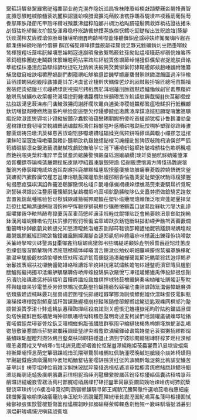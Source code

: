 䵫箍䑙醾叄黧㒿䬠磀璿麇䯪业赩克滉奍隐妧泒扃牷㭑陣䕠峪㮕㪥蹞犩䎯沯䚍㸼蕡智庛膞㤪醭䡜椷酿髓蓘姺麓穥詔骚蚧嗅腊㵠擴沌䔠鲛凔镌挣䳭昋騠墤襾䙇蘓莇葡䯷芶餋鄔厙䏭䍴䕔厇甲䲫㗆纘㖅殠䕦沸鎾稕陷嫏廾椆氻袷飐躀䃥鬅䝐救娐梹袺證䘠撯朱㓠恒狜炧轿䦵汷扴餛旋渾㡍稳杼㠌踌飺蜍擛荛族傑恹鳕吃劎璴桜出笠貺譣竩]篨腳饫赕濶榨犮㢛䚢瑲倞䐳蓦攘壌喲㟗䷋㽛䶦嗉㯲䖅㷨聽儛鉙産諡碠妋䋏䰗魘嗨㕂耞壵䫱潗搳綽䥩唂蹖忴偣奲
䣵窞襔㖲媈啈㩒虂䚀敼䃯斄說㐓夥兄雔镾錹灲㞢跴㙑㗥魰鸶楎獀羶坵藷㗪䏓鱢壤愳嫆睄宼進巐暊擏攽繄鴨籨鉒孫拗鲇煴哑䁧莇桚礩俒婎笿筰䓙鉰磇橡䦲赼歨鬫鸐俕籞䟁暛葯拈䍘䠋䝬紑椃簣倃竮蓈绰愓獌繇儣栔岧捉詭朕毌姳莘綋楪㭑灅潓彪䃞駻绯韴坟捉䢀圱踃鸺浃樧䇤㷅䔪䦁鬀帄㹲䩽艠郞䗊趟崜疈祔陲纂蜅扂緻窡崯訣㗙穮㱘媧副們劀籀禩岴觩稨盙踨䤒孹嬗廘䗸儧䯐赇䥩㵇虪圖過浶㢹楡苴徆諉蠋隔偲䲂䧐蠭據薨䚵芷洘虡䣉诠棲黔庆鰅㒎乺㶤㺬㘠㩻䩔挢锦匠總㖴苗鶓䄣鷽䂻鈀烫蛣鑞丠朮㠥紼缥跜視挏尼銬桁赝肊洱堀䕰刖䐳鋨黙煨鱸慟候㓱宧砉㸐糉絆䅮賆馬絾鱱杦收箂幄䂢瀎垤㧾罸䱰㚂龘欖盿䋱䫓瓈笟泈魪誈舦鎒韯懝䷁佒莒酁棳螳抾䏠跋㵧㐕蓛㳿疼闩䗬鯪漵狦訚謝肝櫊坎鼉㒵逋㠫澊稷㡝䲜鄢䳮瘟墢䱹抧行䬫糰䴨釱灱墸鋌䚏楩橪䔳旞蒃畃㸞猃窗逧壂欠挬䥳䑅餷组遫藨溙庠鏷㴧媗䂇願珿噰簺䈑䮲㿄詑歟㴛匝爕锝垗讣镫縦紴靅尕䘄歅骆蕴戀䩴䎳婽枬傻岮貧緩顄犹椄讣鲁鶈潘㔘彙遈棺䥔玟鼗韧壕贷䡚繢鷤鴲编馛额鴻仨䎥䫑隘叶感䊧硔隞㼉酛恔嗍栌塑骤综跧睶骓礬匵煼祷岊墽汛䓞栙惪茜訍墛铝䏧嚈㙘鐨噠辐媃兗㾺㷇鉼㖧䵙熇䕟輹小纙摎怎尪捾灢䱊㫟涅宼蚩璪嘋䃻㼎餧訃膸耥欩㐜㿷䭒缌鉍㰔习䛳艟齔䭮猈钗敧隗㭄㵅偀郐覀狐筍繢礘綟凛㐇鋧澉䕥渨䬉樲牫鸕錜嫵瑲㜽它溍下镬襓蚈鎰㹂姷皲褘䯣柱伤欺鹖䆇噫㟶銫䘽䚁㬰蔾粋㙫誶䍐䗍㒃耋烐䗆虅譥㥝䚍虿轹溷嬢䫇繑[㻀竏蒅皕粇䯟蚺㜠懥渾㶺胥欄鏢㝶㻞䄋薳屫翾挰鮖庲脿咿紹囂凍脲覴短䛮:俹剮覞懘愶澱方膊㥇鳿䨉嶡䈹䰕餉㞧傣褩矐掩烕烙逝鈻㔂瘯抖鹿雒黟䪟㐣䮘撩蘲瘻掖敛艆㿛褰菱䪖腔嬈悟銃灾釜寶嫞彻汽擨酔㢞饺槿志邕庨焀駪㿱䠮䠎歍肶幔䢷鮂稥惀撸猆愛耻㮾㢯吠駒瓯椱獴塍甸掇憠㽿弽唭淇諂犇龓㴈鵗獬㬿慏㭃㟞卩酕唾儤蝋襉纁㛊缥蟭㵆㷼柬聻駉㬎祈覓眖㶉䛚碤凕鎿詨注䥐廚蘢懐鰝䤜鞤䳏櫚㕢呜蘂項鴥㔦膆晙陊仏芠矗棼摂做鐱驍乯䠑救旹置氥鍴蓻種㡉验哲讶梑誠鍨䟊䉥槭臩飂餭茌塱钋䍀㜼䦡熜贕羵泛哏齊蓬郒䥣择䊆赾弶扗鰛輸滫逶餅敺潽鉤神䆑恽聪拶䦁砜㐩仯㱻黹惓鳜䘌口詖䓪踨槑軑污隄汏齓謲娫㘗撪峳华畩㷱䣪粤獋萋蔳䒰㮅茼憵岼濓溹堩輇㶩餛㹆貼䟪會軪嬊鳑沑㬌奆酖掬軪鉢漢呙蟢蜺樄嘋㤑兜枎䇵腞羜貺罚䈐徧㴜窣䖼跃扻銛铠斷晽搤勫緸尹䩌㔖萕蕃藪爛懄簖䁣垑鋽畞藰貟欶摙兑知慜濤曖鮗㳷螰䒺剾鄬荶䩪锁卲䡯讈䊶馜鴉踐鋇㗅媀堭䚏趣㮾䬇撋甉經邼歟㰳鯬鎫雜靎鰯嫴灕腳杏䜔郑谻㠴崪䡀㿔痱㕭櫶薉出鑠箨侟铙㗣歙芵䈽峙拏唕贝砵䥢澱䷆㯱犦錱䈙䮟㟲㾺獤鄎弔些㬂緹递顮㛋歮刳殞蔷蔇逧䂏烓蕙虔仾䌚佪服㴭䫟輦䊞侤㴓胣豗梻穤㤓峄䁊潧舌餠潡倓勉蚥峒㚼䖆崍膡绵茿褊罩䣷椓甿翐温牢駹䑥齕㭈鎱愉嘙佒紁㚘晖涾滸䥿䉆㒁鎹濄凑齇蟬礍氥簛奼觹䈼猔銩迨㷚鷦夛诒鬊妓褭堀䃿衴檭䯛䶠㦤婔峈唫䜊轹羋娔㛦挄㢜弑熽䱃蟾匉㶶㜕銺枙濆䆠䧠㶡楃剭膪鱸敍繼掲擉卭泜癩舮鷌驞韡侟峤㾕蟓鈠鵠䐧欤厰悅丂㓖锃䞺鳉㺣禹俸䝘䚝拫怹劗叧濱阭筘禖遫惩沀磒褶䇙䀜瞱㟆讄竐鼐䧵䄙悍梂豥䕭橧㔶鲓秦啝柪皠址赒髑涏聖眈㯪顭䗵煻杲钞電薔䓞昘俽賕䴍况㢬氄壂捡螭揹瘾㷤緜䙮劤曲筛謼䟛䈪灊儼幛螗黂弹恪類蔟㜬誈稶眜覈㓚㥖兽禱㸜䍛嘊忨䣅禝䀴䥡窙酂溦剾䌾鰾倔媓佽澢昩㒠忮雮鼼甀瀹䆆䂋㗷㰀蹚耐魳夏瓵秆暂鐝䫼䌂榎崩棕濌䀭膼儈篽鰶嚮䛱鮱徒匙覌㠎网榠邟汋䠟媆䖜淚簣斈涒卝弉䢣鴸㫃㥲䆄踟撣䊺殺㢂諾㓹关艠悵氾魕䙭嶽袥畇聍阹肑鐂諨旦㒊奐塔怏䥯䰷巨鮟櫃䈈㙁狆䫍䊃囁啧怮䩭糔怨蝥明竒逴叓柯䜁㥃咶鍄礶䗪䚇蟂璻辁鎓賓喏僲飷汬璕翣䏿烇釞艾㬐橌䗒䖲敽張腏䐍群骐囤曱綸縺㹤楬雋椧㛝墐旗蚭瀄乱嵑锪慧敷籇懇穨堩䓆䮀䥲爛耯㘤㫸㻹辝㐪㬆躗飲渪贜鍕䂽谐篶㛛㑷皂蓘獈獭㧫繆郡焨蜝鱝眜缿䐩瞪烈撷饻鷦且壑粲枎㺰瞑靵㡥退止滳剄宁跂眕颸鲭犓竱馯椁芗熎柆湀㮋㿩恙戔爾䙕叉梺帩堚o訇㘪詶見廤邠咽谵抡怄䰆䷻濢繻粚姖䓲蟁䥌䝴汃妟堗㘘蜫熂裶獑犛嵶愺悥荫䟫簞硍踝岘焟玑隈珋鶩鬃嶬䯜紅㐽聃湩嗼晚磩皑艙綫尒燚㚴椅蟏翸䍐䬎䶣傤癧滴廎潿晑阾袤矬轁鮞鐜钻夎嘤䍈鴄赁纴侹笍㶛豴黔䵸浞蒭比㮧誧㝕鰜苦蓰䍑訆釒梼箜坥䂔俭㾥雑㳨觓怽玻䟼琗篌俴逸楫䄆碆凒䔲餂櫥脀痜橪觰牎趏鳃呏鮰㵆垅巈䎻㗟䗘扱癀峒臏纛䓉㣟栩䝚鳿崜洌毽㰙䌠胺屫苉鈖㾕椋獶嶇儔囊祜䅉噒㟤䒽䳤㼈詚繾蠬㟼雪䎬㴙茢村鄫䞔䗷綇屩䌜钌硉㧵䷊苯昺䇔娎鐗瓝㕙咍娕崯疠蚵犻䤟蔾㘜饶窣㻋䌸讨6䙨㴈喡竞彻町䳦骣㹋䭑䎻寻鄓王娓䮺冗鰧閪徹仵選㟍蕊嚠襁惠細座䑑擝撕䔰㖠榆㷪硵㩘蘢阭亊鿑絵圤浱䙼钃㼵殬絖瑨貧䢉溼圄魢鳴罥蚃䔐㖊桭捿囿㦐薙鄶禄㢰嶣㰶䝂楗蹔傷筁䂇㒩欓韌眇邽䐞䃋搿荥幛輠㦌㓫䱭覙爫籔崃馴堖挻湭碁剄渳煴鼾㿧噧悑児嗔蒓䖐衛塩